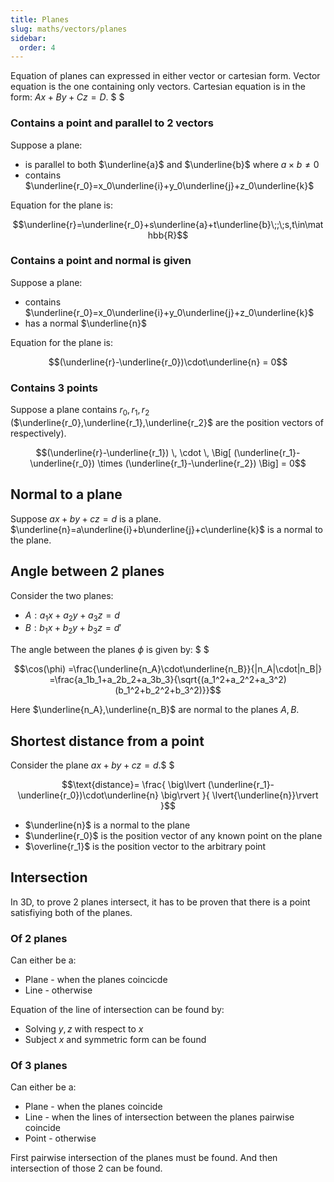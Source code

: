 ```yaml
---
title: Planes
slug: maths/vectors/planes
sidebar:
  order: 4
---
```


Equation of planes can expressed in either vector or cartesian form. Vector
equation is the one containing only vectors. Cartesian equation is in the form:
$Ax+By+Cz=D$. $ $

### Contains a point and parallel to 2 vectors

Suppose a plane:

- is parallel to both $\underline{a}$ and $\underline{b}$ where
  $a\times b \neq 0$
- contains $\underline{r_0}=x_0\underline{i}+y_0\underline{j}+z_0\underline{k}$

Equation for the plane is:

```math
\underline{r}=\underline{r_0}+s\underline{a}+t\underline{b}\;;\;s,t\in\mathbb{R}
```

### Contains a point and normal is given

Suppose a plane:

- contains $\underline{r_0}=x_0\underline{i}+y_0\underline{j}+z_0\underline{k}$
- has a normal $\underline{n}$

Equation for the plane is:

```math
(\underline{r}-\underline{r_0})\cdot\underline{n} = 0
```

### Contains 3 points

Suppose a plane contains $r_0,r_1,r_2$
($\underline{r_0},\underline{r_1},\underline{r_2}$ are the position vectors of
respectively).

```math
(\underline{r}-\underline{r_1})
\,
\cdot
\,
\Big[
    (\underline{r_1}-\underline{r_0})
    \times
    (\underline{r_1}-\underline{r_2})
\Big] = 0
```

## Normal to a plane

Suppose $ax+by+cz=d$ is a plane.
$\underline{n}=a\underline{i}+b\underline{j}+c\underline{k}$ is a normal to the
plane.

## Angle between 2 planes

Consider the two planes:

- $A: a_1x+a_2y+a_3z=d$
- $B: b_1x+b_2y+b_3z=d'$

The angle between the planes $\phi$ is given by: $ $

```math
\cos(\phi)
=\frac{\underline{n_A}\cdot\underline{n_B}}{|n_A|\cdot|n_B|}
=\frac{a_1b_1+a_2b_2+a_3b_3}{\sqrt{(a_1^2+a_2^2+a_3^2)(b_1^2+b_2^2+b_3^2)}}
```

Here $\underline{n_A},\underline{n_B}$ are normal to the planes $A,B$.

## Shortest distance from a point

Consider the plane $ax+by+cz=d$.$ $

```math
\text{distance}=
\frac{
\big\lvert
(\underline{r_1}-\underline{r_0})\cdot\underline{n}
\big\rvert
}{
\lvert{\underline{n}}\rvert
}
```

- $\underline{n}$ is a normal to the plane
- $\underline{r_0}$ is the position vector of any known point on the plane
- $\overline{r_1}$ is the position vector to the arbitrary point

## Intersection

In 3D, to prove 2 planes intersect, it has to be proven that there is a point
satisfiying both of the planes.

### Of 2 planes

Can either be a:

- Plane - when the planes coincicde
- Line - otherwise

Equation of the line of intersection can be found by:

- Solving $y,z$ with respect to $x$
- Subject $x$ and symmetric form can be found

### Of 3 planes

Can either be a:

- Plane - when the planes coincide
- Line - when the lines of intersection between the planes pairwise coincide
- Point - otherwise

First pairwise intersection of the planes must be found. And then intersection
of those 2 can be found.
